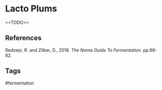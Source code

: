 # Lacto Plums
==TODO==
## References
Redzepi, R. and Zilber, D., 2018. _The Noma Guide To Fermentation_. pp.68-82.

## Tags
#fermentation